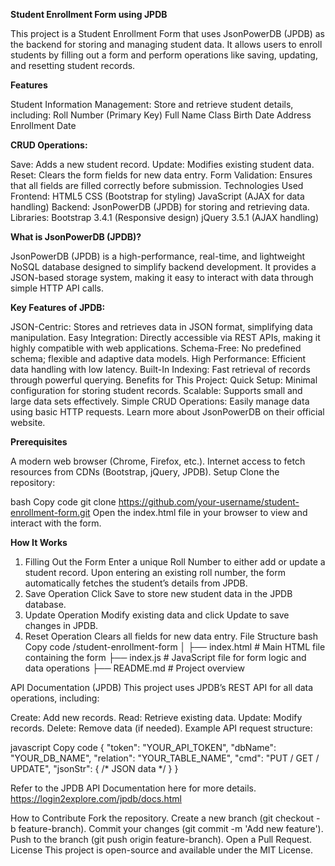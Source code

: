 **Student Enrollment Form using JPDB**

This project is a Student Enrollment Form that uses JsonPowerDB (JPDB) as the backend for storing and managing student data. It allows users to enroll students by filling out a form and perform operations like saving, updating, and resetting student records.


**Features**

Student Information Management: Store and retrieve student details, including:
Roll Number (Primary Key)
Full Name
Class
Birth Date
Address
Enrollment Date


**CRUD Operations:**

Save: Adds a new student record.
Update: Modifies existing student data.
Reset: Clears the form fields for new data entry.
Form Validation: Ensures that all fields are filled correctly before submission.
Technologies Used
Frontend:
HTML5
CSS (Bootstrap for styling)
JavaScript (AJAX for data handling)
Backend: JsonPowerDB (JPDB) for storing and retrieving data.
Libraries:
Bootstrap 3.4.1 (Responsive design)
jQuery 3.5.1 (AJAX handling)


**What is JsonPowerDB (JPDB)?**

JsonPowerDB (JPDB) is a high-performance, real-time, and lightweight NoSQL database designed to simplify backend development. It provides a JSON-based storage system, making it easy to interact with data through simple HTTP API calls.


**Key Features of JPDB:**

JSON-Centric: Stores and retrieves data in JSON format, simplifying data manipulation.
Easy Integration: Directly accessible via REST APIs, making it highly compatible with web applications.
Schema-Free: No predefined schema; flexible and adaptive data models.
High Performance: Efficient data handling with low latency.
Built-In Indexing: Fast retrieval of records through powerful querying.
Benefits for This Project:
Quick Setup: Minimal configuration for storing student records.
Scalable: Supports small and large data sets effectively.
Simple CRUD Operations: Easily manage data using basic HTTP requests.
Learn more about JsonPowerDB on their official website.


**Prerequisites**

A modern web browser (Chrome, Firefox, etc.).
Internet access to fetch resources from CDNs (Bootstrap, jQuery, JPDB).
Setup
Clone the repository:

bash
Copy code
git clone https://github.com/your-username/student-enrollment-form.git
Open the index.html file in your browser to view and interact with the form.

**How It Works**

1. Filling Out the Form
Enter a unique Roll Number to either add or update a student record.
Upon entering an existing roll number, the form automatically fetches the student’s details from JPDB.
2. Save Operation
Click Save to store new student data in the JPDB database.
3. Update Operation
Modify existing data and click Update to save changes in JPDB.
4. Reset Operation
Clears all fields for new data entry.
File Structure
bash
Copy code
/student-enrollment-form
│
├── index.html           # Main HTML file containing the form
├── index.js             # JavaScript file for form logic and data operations
├── README.md            # Project overview

API Documentation (JPDB)
This project uses JPDB’s REST API for all data operations, including:

Create: Add new records.
Read: Retrieve existing data.
Update: Modify records.
Delete: Remove data (if needed).
Example API request structure:

javascript
Copy code
{
   "token": "YOUR_API_TOKEN",
   "dbName": "YOUR_DB_NAME",
   "relation": "YOUR_TABLE_NAME",
   "cmd": "PUT / GET / UPDATE",
   "jsonStr": { /* JSON data */ }
}

Refer to the JPDB API Documentation here for more details.
https://login2explore.com/jpdb/docs.html

How to Contribute
Fork the repository.
Create a new branch (git checkout -b feature-branch).
Commit your changes (git commit -m 'Add new feature').
Push to the branch (git push origin feature-branch).
Open a Pull Request.
License
This project is open-source and available under the MIT License.

